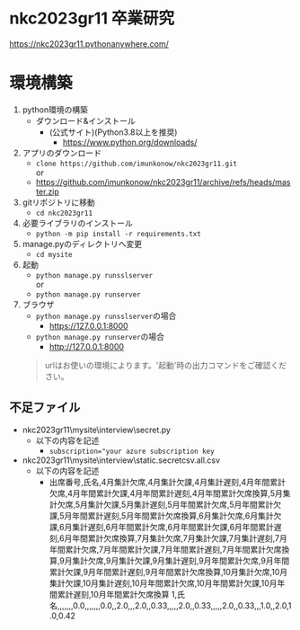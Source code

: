 # nkc2023gr11 卒業研究

https://nkc2023gr11.pythonanywhere.com/

# 環境構築
1. python環境の構築
    - ダウンロード&インストール
        - (公式サイト)(Python3.8以上を推奨)
            - https://www.python.org/downloads/
1. アプリのダウンロード
    - `clone https://github.com/imunkonow/nkc2023gr11.git`
    <br>or<br>
    - https://github.com/imunkonow/nkc2023gr11/archive/refs/heads/master.zip
1. gitリポジトリに移動
    - `cd nkc2023gr11`
1. 必要ライブラリのインストール
    - `python -m pip install -r requirements.txt`
1. manage.pyのディレクトリへ変更
    - `cd mysite`
1. 起動
    - `python manage.py runsslserver`
    <br>or<br>
    - `python manage.py runserver`
1. ブラウザ
    - `python manage.py runsslserver`の場合
        - https://127.0.0.1:8000
    - `python manage.py runserver`の場合
        - http://127.0.0.1:8000
    > urlはお使いの環境によります。'起動'時の出力コマンドをご確認ください。
    
## 不足ファイル
- nkc2023gr11\mysite\interview\secret.py
    - 以下の内容を記述
        - ``` subscription="your azure subscription key ```
- nkc2023gr11\mysite\interview\static\.secretcsv\.all.csv
    - 以下の内容を記述
        - 出席番号,氏名,4月集計欠席,4月集計欠課,4月集計遅刻,4月年間累計欠席,4月年間累計欠課,4月年間累計遅刻,4月年間累計欠席換算,5月集計欠席,5月集計欠課,5月集計遅刻,5月年間累計欠席,5月年間累計欠課,5月年間累計遅刻,5月年間累計欠席換算,6月集計欠席,6月集計欠課,6月集計遅刻,6月年間累計欠席,6月年間累計欠課,6月年間累計遅刻,6月年間累計欠席換算,7月集計欠席,7月集計欠課,7月集計遅刻,7月年間累計欠席,7月年間累計欠課,7月年間累計遅刻,7月年間累計欠席換算,9月集計欠席,9月集計欠課,9月集計遅刻,9月年間累計欠席,9月年間累計欠課,9月年間累計遅刻,9月年間累計欠席換算,10月集計欠席,10月集計欠課,10月集計遅刻,10月年間累計欠席,10月年間累計欠課,10月年間累計遅刻,10月年間累計欠席換算
1,氏名,,,,,,,0.0,,,,,,,0.0,,2.0,,,2.0,,0.33,,,,,2.0,,0.33,,,,,2.0,,0.33,,,1.0,,2.0,1.0,0.42
